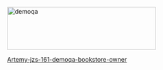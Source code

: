 <html>
 <body> 
   <p><a href="https://demoqa.com/"><img src="https://demoqa.com/images/Toolsqa.jpg" width="347" 
   height="100" alt="demoqa"></a></p>
 </body> 
</html>


[Artemy-jzs-161-demoqa-bookstore-owner](https://jenkins.autotests.cloud/job/Artemy-jzs-161-demoqa-bookstore-owner/)


